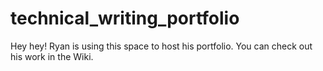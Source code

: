 # technical_writing_portfolio

Hey hey! Ryan is using this space to host his portfolio. You can check out his work in the Wiki.
